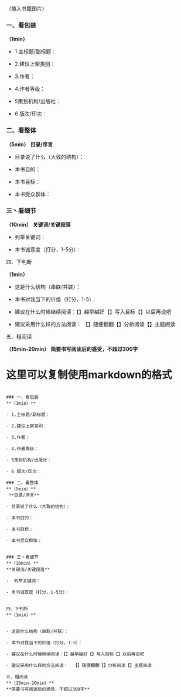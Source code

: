 
（插入书籍图片）

### 一、看包装

**（1min）**

- 1.主标题/副标题：

- 2.建议上架类别：

- 3.作者：

- 4.作者等级：

- 5策划机构/出版社：

- 6 版次/印次：

### 二、看整体

**（5min）**
 **目录/序言**

- 目录说了什么（大致的结构）：

- 本书目的：

- 本书目标：

- 本书受众群体：


### 三丶看细节

**（10min）**
**关键词/关键段落**

-  列举关键词：

- 本书诚意度（打分，1-5分）：


四、下判断

**（1min）**


- 这是什么结构（串联/并联）：

- 本书对我当下的价值（打分，1-5）：

- 建议在什么时候继续阅读：【】越早越好【】写入目标【】以后再说吧

- 建议采用什么样的方法阅读：  【】随便翻翻【】分析阅读【】主题阅读

五、粗阅读

**（15min-20min）**
**简要书写阅读后的感受，不超过300字**


# 这里可以复制使用markdown的格式
```

### 一、看包装
**（1min）**

- 1.主标题/副标题：

- 2.建议上架类别：

- 3.作者：

- 4.作者等级：

- 5策划机构/出版社：

- 6 版次/印次：

### 二、看整体
**（5min）**
 **目录/序言**

- 目录说了什么（大致的结构）：

- 本书目的：

- 本书目标：

- 本书受众群体：


### 三丶看细节
**（10min）**
**关键词/关键段落**

-  列举关键词：

- 本书诚意度（打分，1-5分）：


四、下判断
**（1min）**


- 这是什么结构（串联/并联）：

- 本书对我当下的价值（打分，1-5）：

- 建议在什么时候继续阅读：【】越早越好【】写入目标【】以后再说吧

- 建议采用什么样的方法阅读：  【】随便翻翻【】分析阅读【】主题阅读

五、粗阅读
**（15min-20min）**
**简要书写阅读后的感受，不超过300字**
